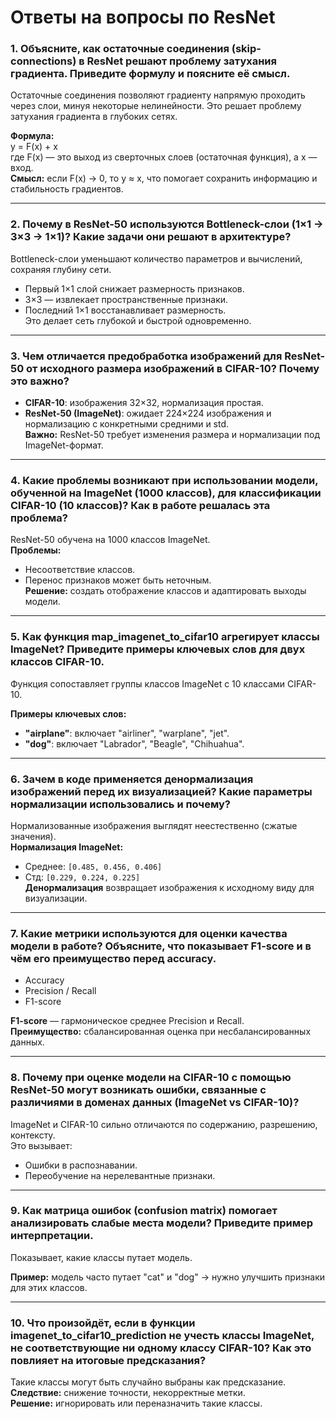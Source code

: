 # Ответы на вопросы по ResNet

### 1. Объясните, как остаточные соединения (skip-connections) в ResNet решают проблему затухания градиента. Приведите формулу и поясните её смысл.
Остаточные соединения позволяют градиенту напрямую проходить через слои, минуя некоторые нелинейности. Это решает проблему затухания градиента в глубоких сетях.

**Формула:**  
y = F(x) + x  
где F(x) — это выход из сверточных слоев (остаточная функция), а x — вход.  
**Смысл:** если F(x) → 0, то y ≈ x, что помогает сохранить информацию и стабильность градиентов.

---

### 2. Почему в ResNet-50 используются Bottleneck-слои (1×1 → 3×3 → 1×1)? Какие задачи они решают в архитектуре?
Bottleneck-слои уменьшают количество параметров и вычислений, сохраняя глубину сети.  
- Первый 1×1 слой снижает размерность признаков.  
- 3×3 — извлекает пространственные признаки.  
- Последний 1×1 восстанавливает размерность.  
Это делает сеть глубокой и быстрой одновременно.

---

### 3. Чем отличается предобработка изображений для ResNet-50 от исходного размера изображений в CIFAR-10? Почему это важно?
- **CIFAR-10**: изображения 32×32, нормализация простая.  
- **ResNet-50 (ImageNet)**: ожидает 224×224 изображения и нормализацию с конкретными средними и std.  
**Важно:** ResNet-50 требует изменения размера и нормализации под ImageNet-формат.

---

### 4. Какие проблемы возникают при использовании модели, обученной на ImageNet (1000 классов), для классификации CIFAR-10 (10 классов)? Как в работе решалась эта проблема?
ResNet-50 обучена на 1000 классов ImageNet.  
**Проблемы:**
- Несоответствие классов.
- Перенос признаков может быть неточным.  
**Решение:** создать отображение классов и адаптировать выходы модели.

---

### 5. Как функция map_imagenet_to_cifar10 агрегирует классы ImageNet? Приведите примеры ключевых слов для двух классов CIFAR-10.
Функция сопоставляет группы классов ImageNet с 10 классами CIFAR-10.

**Примеры ключевых слов:**
- **"airplane"**: включает "airliner", "warplane", "jet".  
- **"dog"**: включает "Labrador", "Beagle", "Chihuahua".

---

### 6. Зачем в коде применяется денормализация изображений перед их визуализацией? Какие параметры нормализации использовались и почему?
Нормализованные изображения выглядят неестественно (сжатые значения).  
**Нормализация ImageNet:**
- Среднее: `[0.485, 0.456, 0.406]`
- Стд: `[0.229, 0.224, 0.225]`  
**Денормализация** возвращает изображения к исходному виду для визуализации.

---

### 7. Какие метрики используются для оценки качества модели в работе? Объясните, что показывает F1-score и в чём его преимущество перед accuracy.
- Accuracy
- Precision / Recall
- F1-score

**F1-score** — гармоническое среднее Precision и Recall.  
**Преимущество:** сбалансированная оценка при несбалансированных данных.

---

### 8. Почему при оценке модели на CIFAR-10 с помощью ResNet-50 могут возникать ошибки, связанные с различиями в доменах данных (ImageNet vs CIFAR-10)?
ImageNet и CIFAR-10 сильно отличаются по содержанию, разрешению, контексту.  
Это вызывает:
- Ошибки в распознавании.
- Переобучение на нерелевантные признаки.

---

### 9. Как матрица ошибок (confusion matrix) помогает анализировать слабые места модели? Приведите пример интерпретации.
Показывает, какие классы путает модель.

**Пример:** модель часто путает "cat" и "dog" → нужно улучшить признаки для этих классов.

---

### 10. Что произойдёт, если в функции imagenet_to_cifar10_prediction не учесть классы ImageNet, не соответствующие ни одному классу CIFAR-10? Как это повлияет на итоговые предсказания?
Такие классы могут быть случайно выбраны как предсказание.  
**Следствие:** снижение точности, некорректные метки.  
**Решение:** игнорировать или переназначить такие классы.